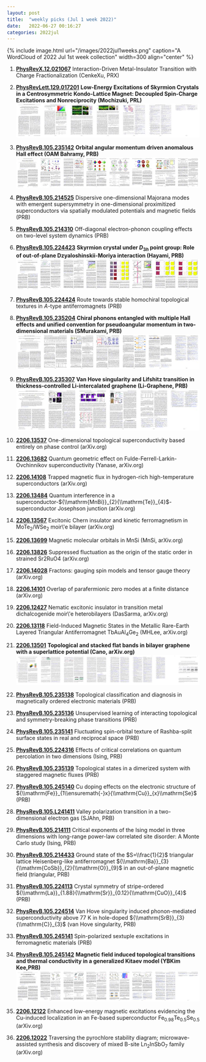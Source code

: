 ```yaml
---
layout: post
title:  "weekly picks (Jul 1 week 2022)"
date:   2022-06-27 00:16:27
categories: 2022jul
---
```


{% include image.html url="/images/2022jul1weeks.png" caption="A WordCloud of 2022 Jul 1st week collection" width=300 align="center" %}



1. **[PhysRevX.12.021067](https://link.aps.org/doi/10.1103/PhysRevX.12.021067)** Interaction-Driven Metal-Insulator Transition with Charge Fractionalization (CenkeXu, PRX)

1. **[PhysRevLett.129.017201](https://link.aps.org/doi/10.1103/PhysRevLett.129.017201)** **Low-Energy Excitations of Skyrmion Crystals in a Centrosymmetric Kondo-Lattice Magnet: Decoupled Spin-Charge Excitations and Nonreciprocity (Mochizuki, PRL)** ![](/images/PhysRevLett.129.017201.pdf.jpg)

1. **[PhysRevB.105.235142](https://link.aps.org/doi/10.1103/PhysRevB.105.235142)** **Orbital angular momentum driven anomalous Hall effect (OAM Bahramy, PRB)** ![](/images/PhysRevB.105.235142.pdf.jpg)

1. **[PhysRevB.105.214525](https://link.aps.org/doi/10.1103/PhysRevB.105.214525)** Dispersive one-dimensional Majorana modes with emergent supersymmetry in one-dimensional proximitized superconductors via spatially modulated potentials and magnetic fields (PRB)

1. **[PhysRevB.105.214310](https://link.aps.org/doi/10.1103/PhysRevB.105.214310)** Off-diagonal electron-phonon coupling effects on two-level system dynamics (PRB)

1. **[PhysRevB.105.224423](https://link.aps.org/doi/10.1103/PhysRevB.105.224423)** **Skyrmion crystal under ${D}_{3h}$ point group: Role of out-of-plane Dzyaloshinskii-Moriya interaction (Hayami, PRB)** ![](/images/PhysRevB.105.224423.pdf.jpg)

1. **[PhysRevB.105.224424](https://link.aps.org/doi/10.1103/PhysRevB.105.224424)** Route towards stable homochiral topological textures in $A$-type antiferromagnets (PRB)

1. **[PhysRevB.105.235204](https://link.aps.org/doi/10.1103/PhysRevB.105.235204)** **Chiral phonons entangled with multiple Hall effects and unified convention for pseudoangular momentum in two-dimensional materials (SMurakami, PRB)** ![](/images/PhysRevB.105.235204.pdf.jpg)

1. **[PhysRevB.105.235307](https://link.aps.org/doi/10.1103/PhysRevB.105.235307)** **Van Hove singularity and Lifshitz transition in thickness-controlled Li-intercalated graphene (Li-Graphene, PRB)** ![](/images/PhysRevB.105.235307.pdf.jpg)



1. **[2206.13537](http://arxiv.org/abs/2206.13537)** One-dimensional topological superconductivity based entirely on phase control (arXiv.org)

1. **[2206.13682](http://arxiv.org/abs/2206.13682)** Quantum geometric effect on Fulde-Ferrell-Larkin-Ovchinnikov superconductivity (Yanase, arXiv.org)

1. **[2206.14108](http://arxiv.org/abs/2206.14108)** Trapped magnetic flux in hydrogen-rich high-temperature superconductors (arXiv.org)

1. **[2206.13484](http://arxiv.org/abs/2206.13484)** Quantum interference in a superconductor-${\\mathrm{MnBi}}_{2}{\\mathrm{Te}}_{4}$-superconductor Josephson junction (arXiv.org)

1. **[2206.13567](http://arxiv.org/abs/2206.13567)** Excitonic Chern insulator and kinetic ferromagnetism in MoTe$_2$/WSe$_2$ moir\\'e bilayer (arXiv.org)

1. **[2206.13699](http://arxiv.org/abs/2206.13699)** Magnetic molecular orbitals in MnSi (MnSi, arXiv.org)

1. **[2206.13826](http://arxiv.org/abs/2206.13826)** Suppressed fluctuation as the origin of the static order in strained Sr2RuO4 (arXiv.org)

1. **[2206.14028](http://arxiv.org/abs/2206.14028)** Fractons: gauging spin models and tensor gauge theory (arXiv.org)

1. **[2206.14101](http://arxiv.org/abs/2206.14101)** Overlap of parafermionic zero modes at a finite distance (arXiv.org)

1. **[2206.12427](http://arxiv.org/abs/2206.12427)** Nematic excitonic insulator in transition metal dichalcogenide moir\\'e heterobilayers (DasSarma, arXiv.org)

1. **[2206.13118](http://arxiv.org/abs/2206.13118)** Field-Induced Magnetic States in the Metallic Rare-Earth Layered Triangular Antiferromagnet TbAuAl$_4$Ge$_2$ (MHLee, arXiv.org)

1. **[2206.13501](http://arxiv.org/abs/2206.13501)** **Topological and stacked flat bands in bilayer graphene with a superlattice potential (Cano, arXiv.org)** ![](/images/2206.13501.pdf.jpg)





1. **[PhysRevB.105.235138](https://link.aps.org/doi/10.1103/PhysRevB.105.235138)** Topological classification and diagnosis in magnetically ordered electronic materials (PRB)

1. **[PhysRevB.105.235136](https://link.aps.org/doi/10.1103/PhysRevB.105.235136)** Unsupervised learning of interacting topological and symmetry-breaking phase transitions (PRB)

1. **[PhysRevB.105.235141](https://link.aps.org/doi/10.1103/PhysRevB.105.235141)** Fluctuating spin-orbital texture of Rashba-split surface states in real and reciprocal space (PRB)

1. **[PhysRevB.105.224316](https://link.aps.org/doi/10.1103/PhysRevB.105.224316)** Effects of critical correlations on quantum percolation in two dimensions (Ising, PRB)

1. **[PhysRevB.105.235139](https://link.aps.org/doi/10.1103/PhysRevB.105.235139)** Topological states in a dimerized system with staggered magnetic fluxes (PRB)

1. **[PhysRevB.105.245140](https://link.aps.org/doi/10.1103/PhysRevB.105.245140)** Cu doping effects on the electronic structure of ${\\mathrm{Fe}}_{1\\ensuremath{-}x}{\\mathrm{Cu}}_{x}\\mathrm{Se}$ (PRB)

1. **[PhysRevB.105.L241411](https://link.aps.org/doi/10.1103/PhysRevB.105.L241411)** Valley polarization transition in a two-dimensional electron gas (SJAhn, PRB)

1. **[PhysRevB.105.214111](https://link.aps.org/doi/10.1103/PhysRevB.105.214111)** Critical exponents of the Ising model in three dimensions with long-range power-law correlated site disorder: A Monte Carlo study (Ising, PRB)

1. **[PhysRevB.105.214433](https://link.aps.org/doi/10.1103/PhysRevB.105.214433)** Ground state of the $S=\\frac{1}{2}$ triangular lattice Heisenberg-like antiferromagnet ${\\mathrm{Ba}}_{3}{\\mathrm{CoSb}}_{2}{\\mathrm{O}}_{9}$ in an out-of-plane magnetic field (triangular, PRB)

1. **[PhysRevB.105.224113](https://link.aps.org/doi/10.1103/PhysRevB.105.224113)** Crystal symmetry of stripe-ordered ${\\mathrm{La}}_{1.88}{\\mathrm{Sr}}_{0.12}{\\mathrm{CuO}}_{4}$ (PRB)

1. **[PhysRevB.105.224514](https://link.aps.org/doi/10.1103/PhysRevB.105.224514)** Van Hove singularity induced phonon-mediated superconductivity above 77 K in hole-doped ${\\mathrm{SrB}}_{3}{\\mathrm{C}}_{3}$ (van Hove singularity, PRB)

1. **[PhysRevB.105.245141](https://link.aps.org/doi/10.1103/PhysRevB.105.245141)** Spin-polarized sextuple excitations in ferromagnetic materials (PRB)

1. **[PhysRevB.105.245142](https://link.aps.org/doi/10.1103/PhysRevB.105.245142)** **Magnetic field induced topological transitions and thermal conductivity in a generalized Kitaev model (YBKim Kee,PRB)** ![](/images/PhysRevB.105.245142.pdf.jpg)



1. **[2206.12122](http://arxiv.org/abs/2206.12122)** Enhanced low-energy magnetic excitations evidencing the Cu-induced localization in an Fe-based superconductor Fe$_{0.98}$Te$_{0.5}$Se$_{0.5}$ (arXiv.org)

1. **[2206.12022](http://arxiv.org/abs/2206.12022)** Traversing the pyrochlore stability diagram; microwave-assisted synthesis and discovery of mixed B-site Ln$_2$InSbO$_7$ family (arXiv.org)

